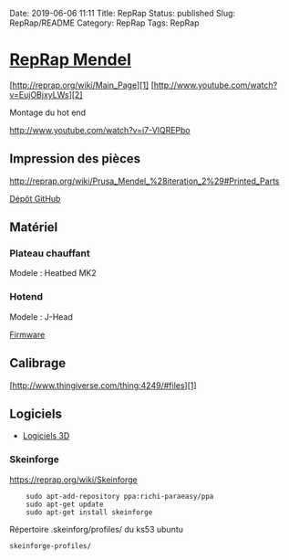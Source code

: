 Date: 2019-06-06 11:11
Title: RepRap
Status: published
Slug: RepRap/README
Category: RepRap
Tags: RepRap


# [RepRap Mendel](http://reprap.org/wiki/Prusa_Mendel_%28iteration_2%29)

[http://reprap.org/wiki/Main_Page][1]
[http://www.youtube.com/watch?v=EujOBjxyLWs][2]

Montage du hot end

<http://www.youtube.com/watch?v=i7-VlQREPbo>

  [1]: http://reprap.org/wiki/Main_Page
  [2]: http://www.youtube.com/watch?v=EujOBjxyLWs

## Impression des pièces

<http://reprap.org/wiki/Prusa_Mendel_%28iteration_2%29#Printed_Parts>

[Dépôt GitHub](https://github.com/prusajr/PrusaMendel/)

## Matériel

### Plateau chauffant

Modele : Heatbed MK2

### Hotend

Modele : J-Head

[Firmware](/reprap/firmware)

## Calibrage

[http://www.thingiverse.com/thing:4249/#files][1]

## Logiciels

* [Logiciels 3D](/reprap/Logiciels_3D)

  [1]: http://www.thingiverse.com/thing:4249/#files

### Skeinforge

<https://reprap.org/wiki/Skeinforge>

        sudo apt-add-repository ppa:richi-paraeasy/ppa
        sudo apt-get update
        sudo apt-get install skeinforge

Répertoire .skeinforg/profiles/ du ks53 ubuntu

	skeinforge-profiles/
